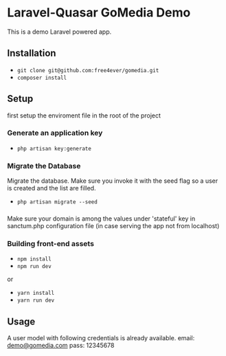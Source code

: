 
# Laravel-Quasar GoMedia Demo

This is a demo Laravel powered app.

## Installation

* `git clone git@github.com:free4ever/gomedia.git`
* `composer install`

## Setup

first setup the enviroment file in the root of the project

### Generate an application key

* `php artisan key:generate`

### Migrate the Database

Migrate the database. Make sure you invoke it with the seed flag so a user is created and the list are filled.

* `php artisan migrate --seed`

###

Make sure your domain is among the values under 'stateful' key in sanctum.php configuration file (in case serving the app not from localhost) 

### Building front-end assets

* `npm install`
* `npm run dev`

or

* `yarn install`
* `yarn run dev`

## Usage

A user model with following credentials is already available.
email: demo@gomedia.com
pass: 12345678
